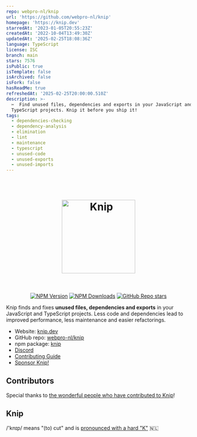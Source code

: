 ```yaml
---
repo: webpro-nl/knip
url: 'https://github.com/webpro-nl/knip'
homepage: 'https://knip.dev'
starredAt: '2023-01-05T20:55:23Z'
createdAt: '2022-10-04T13:49:30Z'
updatedAt: '2025-02-25T18:08:36Z'
language: TypeScript
license: ISC
branch: main
stars: 7576
isPublic: true
isTemplate: false
isArchived: false
isFork: false
hasReadMe: true
refreshedAt: '2025-02-25T20:00:00.510Z'
description: >-
  ✂️  Find unused files, dependencies and exports in your JavaScript and
  TypeScript projects. Knip it before you ship it!
tags:
  - dependencies-checking
  - dependency-analysis
  - elimination
  - lint
  - maintenance
  - typescript
  - unused-code
  - unused-exports
  - unused-imports
---
```


<h1 align="center">
  <br>
  <a href="https://knip.dev">
    <img height="200" width="200" src="https://knip.dev/favicon.svg" alt="Knip" />
  </a>
  <br>
  <br>
</h1>

<div align="center">

[![NPM Version](https://img.shields.io/npm/v/knip?color=f56e0f)][1]
[![NPM Downloads](https://img.shields.io/npm/dm/knip?color=f56e0f)][1]
[![GitHub Repo stars](https://img.shields.io/github/stars/webpro-nl/knip?style=flat-square&color=f56e0f)][2]

</div>

Knip finds and fixes **unused files, dependencies and exports** in your
JavaScript and TypeScript projects. Less code and dependencies lead to improved
performance, less maintenance and easier refactorings.

- Website: [knip.dev][3]
- GitHub repo: [webpro-nl/knip][2]
- npm package: [knip][1]
- [Discord][4]
- [Contributing Guide][5]
- [Sponsor Knip!][6]

## Contributors

Special thanks to [the wonderful people who have contributed to Knip][8]!

## Knip

/'knɪp/ means "(to) cut" and is [pronounced with a hard "K"][7] 🇳🇱

[1]: https://www.npmjs.com/package/knip
[2]: https://github.com/webpro-nl/knip
[3]: https://knip.dev
[4]: https://discord.gg/r5uXTtbTpc
[5]: https://github.com/webpro-nl/knip/blob/main/.github/CONTRIBUTING.md
[6]: https://knip.dev/sponsors
[7]: https://www.youtube.com/watch?v=PE7h7KvQoUI&t=9s
[8]: https://knip.dev/#-contributors
